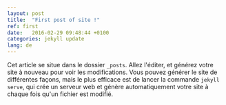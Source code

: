 ```yaml
---
layout: post
title:  "First post of site !"
ref: first
date:   2016-02-29 09:48:44 +0100
categories: jekyll update
lang: de
---
```

Cet article se situe dans le dossier `_posts`. Allez l'éditer, et générez votre site à nouveau pour voir les modifications. Vous pouvez générer le site de différentes façons, mais le plus efficace est de lancer la commande `jekyll serve`, qui crée un serveur web et génère automatiquement votre site à chaque fois qu'un fichier est modifié.

